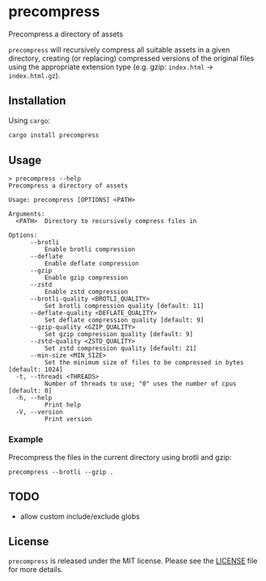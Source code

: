 # precompress

Precompress a directory of assets

`precompress` will recursively compress all suitable assets in a given directory,
creating (or replacing) compressed versions of the original files using the
appropriate extension type (e.g. gzip: `index.html` -> `index.html.gz`).

## Installation

Using `cargo`:

```sh
cargo install precompress
```

## Usage

```
> precompress --help
Precompress a directory of assets

Usage: precompress [OPTIONS] <PATH>

Arguments:
  <PATH>  Directory to recursively compress files in

Options:
      --brotli
          Enable brotli compression
      --deflate
          Enable deflate compression
      --gzip
          Enable gzip compression
      --zstd
          Enable zstd compression
      --brotli-quality <BROTLI_QUALITY>
          Set brotli compression quality [default: 11]
      --deflate-quality <DEFLATE_QUALITY>
          Set deflate compression quality [default: 9]
      --gzip-quality <GZIP_QUALITY>
          Set gzip compression quality [default: 9]
      --zstd-quality <ZSTD_QUALITY>
          Set zstd compression quality [default: 21]
      --min-size <MIN_SIZE>
          Set the minimum size of files to be compressed in bytes [default: 1024]
  -t, --threads <THREADS>
          Number of threads to use; "0" uses the number of cpus [default: 0]
  -h, --help
          Print help
  -V, --version
          Print version
```

### Example

Precompress the files in the current directory using brotli and gzip:

```
precompress --brotli --gzip .
```

## TODO

- allow custom include/exclude globs

## License

`precompress` is released under the MIT license.
Please see the [LICENSE](./LICENSE) file for more details.
